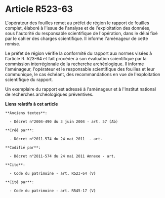 # Article R523-63

L'opérateur des fouilles remet au préfet de région le rapport de fouilles complet, élaboré à l'issue de l'analyse et de
l'exploitation des données, sous l'autorité du responsable scientifique de l'opération, dans le délai fixé par le cahier des
charges scientifique. Il informe l'aménageur de cette remise. 

Le préfet de région vérifie la conformité du rapport aux normes visées à l'article R. 523-64 et fait procéder à son
évaluation scientifique par la commission interrégionale de la recherche archéologique. Il informe l'aménageur, l'opérateur
et le responsable scientifique des fouilles et leur communique, le cas échéant, des recommandations en vue de l'exploitation
scientifique du rapport. 

Un exemplaire du rapport est adressé à l'aménageur et à l'Institut national de recherches archéologiques préventives.

**Liens relatifs à cet article**

	**Anciens textes**:

	  - Décret n°2004-490 du 3 juin 2004 - art. 57 (Ab)

	**Créé par**:

	  - Décret n°2011-574 du 24 mai 2011  - art.

	**Codifié par**:

	  - Décret n°2011-574 du 24 mai 2011 Annexe - art.

	**Cite**:

	  - Code du patrimoine - art. R523-64 (V)

	**Cité par**:

	  - Code du patrimoine - art. R545-17 (V)
